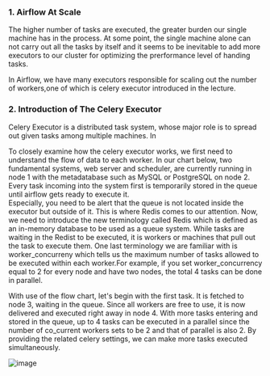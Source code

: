 

### 1. Airflow At Scale

The higher number of tasks are executed, the greater burden our single machine has in the process. At some point, the single machine alone can not carry out all the tasks 
by itself and it seems to be inevitable to add more executors to our cluster for optimizing the prerformance level of handing tasks. 

In Airflow, we have many executors responsible for scaling out the number of workers,one of which is celery executor introduced in the lecture.


### 2. Introduction of The Celery Executor

Celery Executor is a distributed task system, whose major role is to spread out given tasks among multiple machines. In

To closely examine how the celery executor works, we first need to understand the flow of data to each worker.  In our chart below,  two fundamental systems, web server and scheduler, 
are currently running in node 1 with the metadatabase such as MySQL or PostgreSQL on node 2. Every task incoming into the system first is temporarily stored in the queue until airflow gets ready to execute it.  
Especially, you need to be alert that the queue is not located inside the executor but outside of it.  This is where Redis comes to our attention.  Now, we need to introduce the new terminology called Redis which is defined as an in-memory database to be used as a queue system.  While tasks are waiting in the Redist to be executed, it is workers or machines that pull out the task to execute them.  One last terminology we are familiar with is  worker_concurreny which tells us the maximum number of tasks allowed to be executed within each worker.For example, if you set worker_concurrency equal to 2 for every node and have two nodes, the total 4 tasks can be done in parallel.


With use of the flow chart, let's begin with the first task. It is fetched to node 3, waiting in the queue. Since all workers are free to use, it is now delivered and executed right away in node 4. With more tasks entering and stored in the queue, up to 4 tasks can be executed in a parallel since 
the number of co_current workers sets to be 2 and that of parallel is also 2. By providing the related celery settings, we can make more
tasks executed simultaneously. 



![image](https://user-images.githubusercontent.com/53164959/101950947-7fcee500-3c39-11eb-8cd2-4d0bb0f7de1d.png)

